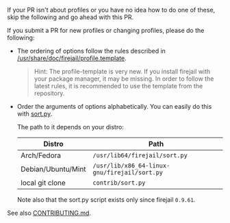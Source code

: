 If your PR isn't about profiles or you have no idea how to do one of these, skip the following and go ahead with this PR.

If you submit a PR for new profiles or changing profiles, please do the following:

 - The ordering of options follow the rules described in [/usr/share/doc/firejail/profile.template](https://github.com/netblue30/firejail/blob/master/etc/templates/profile.template).
   > Hint: The profile-template is very new. If you install firejail with your package manager, it may be missing. In order to follow the latest rules, it is recommended to use the template from the repository.
 - Order the arguments of options alphabetically. You can easily do this with [sort.py](https://github.com/netblue30/firejail/tree/master/contrib/sort.py).

   The path to it depends on your distro:

   | Distro | Path |
   | ------ | ---- |
   | Arch/Fedora | `/usr/lib64/firejail/sort.py` |
   | Debian/Ubuntu/Mint | `/usr/lib/x86_64-linux-gnu/firejail/sort.py` |
   | local git clone | `contrib/sort.py` |

   Note also that the sort.py script exists only since firejail `0.9.61`.

See also [CONTRIBUTING.md](/CONTRIBUTING.md).
